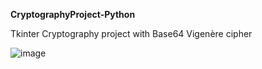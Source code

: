 
**CryptographyProject-Python**

Tkinter Cryptography project with Base64 Vigenère cipher


![image](https://user-images.githubusercontent.com/59604062/126455961-34fa380a-c457-4db8-baa9-9004cbaff2c9.png)
